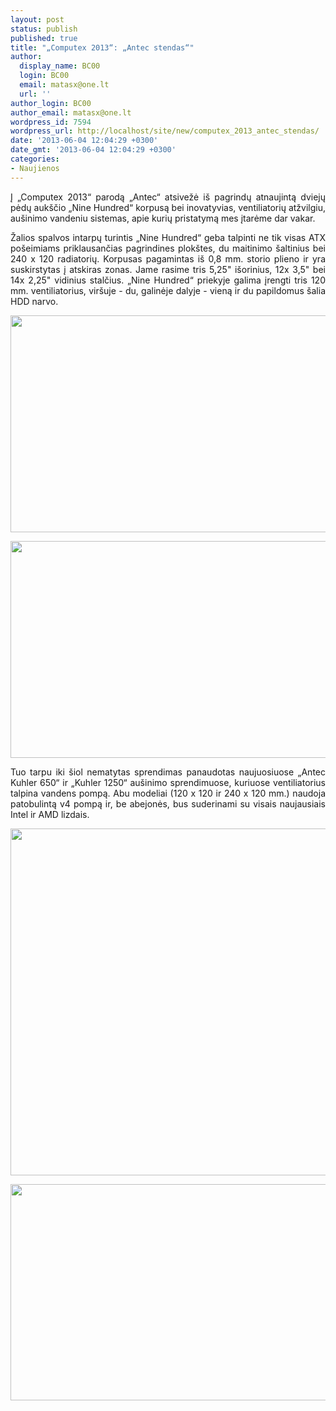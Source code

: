 ```yaml
---
layout: post
status: publish
published: true
title: "„Computex 2013“: „Antec stendas“"
author:
  display_name: BC00
  login: BC00
  email: matasx@one.lt
  url: ''
author_login: BC00
author_email: matasx@one.lt
wordpress_id: 7594
wordpress_url: http://localhost/site/new/computex_2013_antec_stendas/
date: '2013-06-04 12:04:29 +0300'
date_gmt: '2013-06-04 12:04:29 +0300'
categories:
- Naujienos
---
```

<p style="text-align: justify;">
	Į &bdquo;Computex 2013&ldquo; parodą &bdquo;Antec&ldquo; atsivežė i&scaron; pagrindų atnaujintą dviejų pėdų auk&scaron;čio &bdquo;Nine Hundred&ldquo; korpusą bei inovatyvias, ventiliatorių atžvilgiu, au&scaron;inimo vandeniu sistemas, apie kurių pristatymą mes įtarėme dar vakar.</p>
<p style="text-align: justify;">
	Žalios spalvos intarpų turintis &bdquo;Nine Hundred&ldquo; geba talpinti ne tik visas ATX po&scaron;eimiams priklausančias pagrindines plok&scaron;tes, du maitinimo &scaron;altinius bei 240 x 120 radiatorių. Korpusas pagamintas i&scaron; 0,8 mm. storio plieno ir yra suskirstytas į atskiras zonas. Jame rasime tris 5,25&quot; i&scaron;orinius, 12x 3,5&quot; bei 14x 2,25&quot; vidinius stalčius. &bdquo;Nine Hundred&ldquo; priekyje galima įrengti tris 120 mm. ventiliatorius, vir&scaron;uje - du, galinėje dalyje - vieną ir du papildomus &scaron;alia HDD narvo.</p>
<p style="text-align: justify;">
	<a href="http://technews.lt/userfiles/35a.jpg"><img alt="" src="http://technews.lt/userfiles/35a.jpg" style="width: 520px; height: 347px;" /></a></p>
<p style="text-align: justify;">
	<a href="http://technews.lt/userfiles/35b.jpg"><img alt="" src="http://technews.lt/userfiles/35b.jpg" style="width: 520px; height: 347px;" /></a></p>
<p style="text-align: justify;">
	Tuo tarpu iki &scaron;iol nematytas sprendimas panaudotas naujuosiuose &bdquo;Antec Kuhler 650&ldquo; ir &bdquo;Kuhler 1250&ldquo; au&scaron;inimo sprendimuose, kuriuose ventiliatorius talpina vandens pompą. Abu modeliai (120 x 120 ir 240 x 120 mm.) naudoja patobulintą v4 pompą ir, be abejonės, bus suderinami su visais naujausiais Intel ir AMD lizdais.</p>
<p>
	<a href="http://technews.lt/userfiles/36a.jpg"><img alt="" src="http://technews.lt/userfiles/36a.jpg" style="width: 520px; height: 555px;" /></a></p>
<p>
	<a href="http://technews.lt/userfiles/36b.jpg"><img alt="" src="http://technews.lt/userfiles/36b.jpg" style="width: 520px; height: 346px;" /></a></p>
